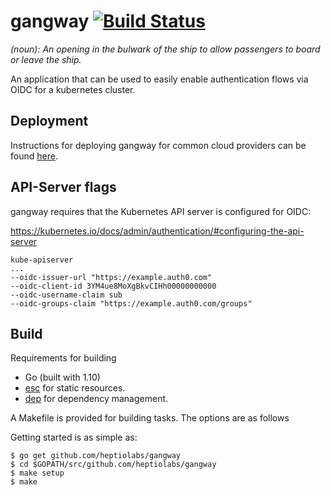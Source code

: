 
gangway
[![Build Status](https://travis-ci.org/heptiolabs/gangway.svg?branch=master)](https://travis-ci.org/heptiolabs/gangway)
=======

_(noun): An opening in the bulwark of the ship to allow passengers to board or leave the ship._

An application that can be used to easily enable authentication flows via OIDC for a kubernetes cluster.

## Deployment

Instructions for deploying gangway for common cloud providers can be found [here](docs/README.md).

## API-Server flags

gangway requires that the Kubernetes API server is configured for OIDC:

https://kubernetes.io/docs/admin/authentication/#configuring-the-api-server

```
kube-apiserver
...
--oidc-issuer-url "https://example.auth0.com"
--oidc-client-id 3YM4ue8MoXgBkvCIHh00000000000
--oidc-username-claim sub
--oidc-groups-claim "https://example.auth0.com/groups"
```

## Build

Requirements for building

- Go (built with 1.10)
- [esc](https://github.com/mjibson/esc) for static resources.
- [dep](https://github.com/golang/dep) for dependency management.

A Makefile is provided for building tasks. The options are as follows

Getting started is as simple as:
```
$ go get github.com/heptiolabs/gangway
$ cd $GOPATH/src/github.com/heptiolabs/gangway
$ make setup
$ make
```
